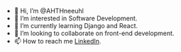 - 👋 Hi, I’m @AHTHneeuhl
- 👀 I’m interested in Software Development.
- 🌱 I’m currently learning Django and React.
- 💞️ I’m looking to collaborate on front-end development.
- 📫 How to reach me [LinkedIn](https://www.linkedin.com/in/ahthneeuhl/).

<!---
AHTHneeuhl/AHTHneeuhl is a ✨ special ✨ repository because its `README.md` (this file) appears on your GitHub profile.
You can click the Preview link to take a look at your changes.
--->
